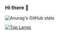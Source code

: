 ### Hi there 👋

![Anurag's GitHub stats](https://github-readme-stats-seven-liard.vercel.app/api?username=sarmai&show_icons=true&theme=github_dark&include_all_commits=true)

[![Top Langs](https://github-readme-stats-seven-liard.vercel.app/api/top-langs/?username=sarmai&layout=compact&theme=github_dark)](https://github.com/anuraghazra/github-readme-stats)

<!--
**sarmai/sarmai** is a ✨ _special_ ✨ repository because its `README.md` (this file) appears on your GitHub profile.

Here are some ideas to get you started:

- 🔭 I’m currently working on ...
- 🌱 I’m currently learning ...
- 👯 I’m looking to collaborate on ...
- 🤔 I’m looking for help with ...
- 💬 Ask me about ...
- 📫 How to reach me: ...
- 😄 Pronouns: ...
- ⚡ Fun fact: ...
-->

